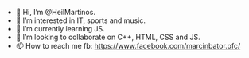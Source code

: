 - 👋 Hi, I’m @HeilMartinos.
- 👀 I’m interested in IT, sports and music.
- 🌱 I’m currently learning JS.
- 💞️ I’m looking to collaborate on C++, HTML, CSS and JS.
- 📫 How to reach me fb: https://www.facebook.com/marcinbator.ofc/

<!---
HeilMartinos/HeilMartinos is a ✨ special ✨ repository because its `README.md` (this file) appears on your GitHub profile.
You can click the Preview link to take a look at your changes.
--->
